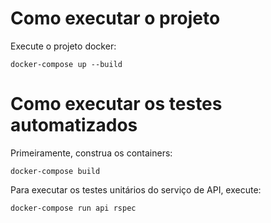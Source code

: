 # Como executar o projeto
Execute o projeto docker:
```
docker-compose up --build
```

# Como executar os testes automatizados
Primeiramente, construa os containers:
```
docker-compose build
```

Para executar os testes unitários do serviço de API, execute:
```
docker-compose run api rspec
```
